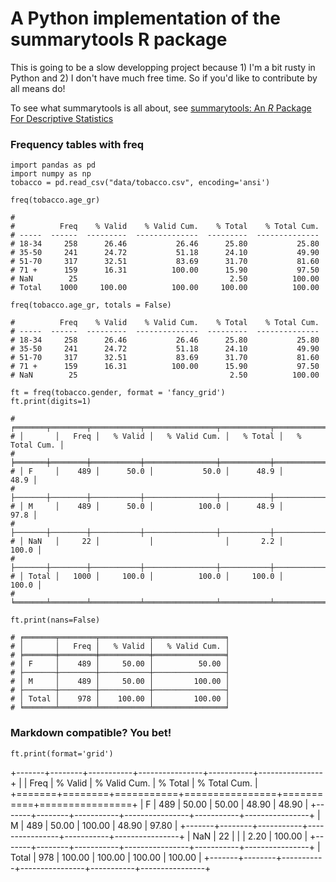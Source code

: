 # A Python implementation of the summarytools R package

This is going to be a slow developping project because 1) I'm a bit rusty in Python and 2) I don't have much free time. So if you'd like to contribute by all means do!

To see what summarytools is all about, see [summarytools: An *R* Package For Descriptive Statistics](https://github.com/dcomtois/summarytools)

### Frequency tables with freq

```
import pandas as pd
import numpy as np
tobacco = pd.read_csv("data/tobacco.csv", encoding='ansi')

freq(tobacco.age_gr)

# 
#          Freq    % Valid    % Valid Cum.    % Total    % Total Cum.
# -----  ------  ---------  --------------  ---------  --------------
# 18-34     258      26.46           26.46      25.80           25.80
# 35-50     241      24.72           51.18      24.10           49.90
# 51-70     317      32.51           83.69      31.70           81.60
# 71 +      159      16.31          100.00      15.90           97.50
# NaN        25                                  2.50          100.00
# Total    1000     100.00          100.00     100.00          100.00

freq(tobacco.age_gr, totals = False)

#          Freq    % Valid    % Valid Cum.    % Total    % Total Cum.
# -----  ------  ---------  --------------  ---------  --------------
# 18-34     258      26.46           26.46      25.80           25.80
# 35-50     241      24.72           51.18      24.10           49.90
# 51-70     317      32.51           83.69      31.70           81.60
# 71 +      159      16.31          100.00      15.90           97.50
# NaN        25                                  2.50          100.00

ft = freq(tobacco.gender, format = 'fancy_grid')
ft.print(digits=1)

# ╒═══════╤════════╤═══════════╤════════════════╤═══════════╤════════════════╕
# │       │   Freq │   % Valid │   % Valid Cum. │   % Total │   % Total Cum. │
# ╞═══════╪════════╪═══════════╪════════════════╪═══════════╪════════════════╡
# │ F     │    489 │      50.0 │           50.0 │      48.9 │           48.9 │
# ├───────┼────────┼───────────┼────────────────┼───────────┼────────────────┤
# │ M     │    489 │      50.0 │          100.0 │      48.9 │           97.8 │
# ├───────┼────────┼───────────┼────────────────┼───────────┼────────────────┤
# │ NaN   │     22 │           │                │       2.2 │          100.0 │
# ├───────┼────────┼───────────┼────────────────┼───────────┼────────────────┤
# │ Total │   1000 │     100.0 │          100.0 │     100.0 │          100.0 │
# ╘═══════╧════════╧═══════════╧════════════════╧═══════════╧════════════════╛

ft.print(nans=False)

# ╒═══════╤════════╤═══════════╤════════════════╕
# │       │   Freq │   % Valid │   % Valid Cum. │
# ╞═══════╪════════╪═══════════╪════════════════╡
# │ F     │    489 │     50.00 │          50.00 │
# ├───────┼────────┼───────────┼────────────────┤
# │ M     │    489 │     50.00 │         100.00 │
# ├───────┼────────┼───────────┼────────────────┤
# │ Total │    978 │    100.00 │         100.00 │
# ╘═══════╧════════╧═══════════╧════════════════╛
```

### Markdown compatible? You bet!

`ft.print(format='grid')`

+-------+--------+-----------+----------------+-----------+----------------+
|       |   Freq |   % Valid |   % Valid Cum. |   % Total |   % Total Cum. |
+=======+========+===========+================+===========+================+
| F     |    489 |     50.00 |          50.00 |     48.90 |          48.90 |
+-------+--------+-----------+----------------+-----------+----------------+
| M     |    489 |     50.00 |         100.00 |     48.90 |          97.80 |
+-------+--------+-----------+----------------+-----------+----------------+
| NaN   |     22 |           |                |      2.20 |         100.00 |
+-------+--------+-----------+----------------+-----------+----------------+
| Total |    978 |    100.00 |         100.00 |    100.00 |         100.00 |
+-------+--------+-----------+----------------+-----------+----------------+
